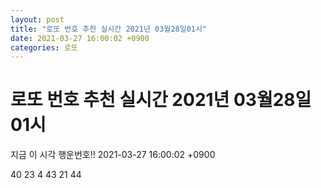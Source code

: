 ```yaml
---
layout: post
title: "로또 번호 추천 실시간 2021년 03월28일01시"
date: 2021-03-27 16:00:02 +0900
categories: 로또
---
```


# 로또 번호 추천 실시간 2021년 03월28일01시

지금 이 시각 행운번호!! 2021-03-27 16:00:02 +0900

 40  23  4  43  21  44 

